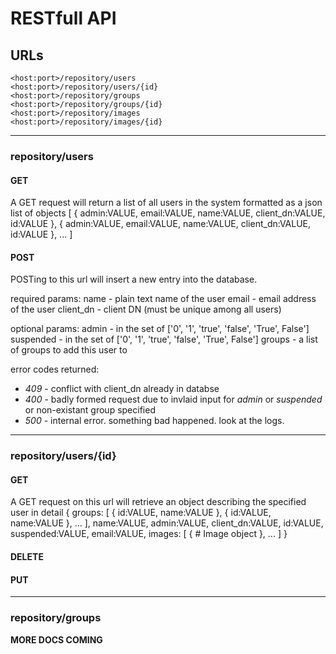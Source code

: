 # RESTfull API

## URLs

    <host:port>/repository/users
    <host:port>/repository/users/{id}
    <host:port>/repository/groups
    <host:port>/repository/groups/{id}
    <host:port>/repository/images
    <host:port>/repository/images/{id}

***
### repository/users
#### GET
A GET request will return a list of all users in the system formatted as a json list of objects
    [
      {
        admin:VALUE,
        email:VALUE,
        name:VALUE,
        client_dn:VALUE,
        id:VALUE
      },
      {
        admin:VALUE,
        email:VALUE,
        name:VALUE,
        client_dn:VALUE,
        id:VALUE
      },
      ...
    ]

#### POST
POSTing to this url will insert a new entry into the database.

required params:
    name        - plain text name of the user
    email       - email address of the user
    client_dn   - client DN (must be unique among all users)

optional params:
    admin       - in the set of ['0', '1', 'true', 'false', 'True', False']
    suspended   - in the set of ['0', '1', 'true', 'false', 'True', False']
    groups      - a list of groups to add this user to

error codes returned:
* *409* - conflict with client_dn already in databse
* *400* - badly formed request due to invlaid input for *admin* or *suspended* or non-existant group specified
* *500* - internal error.  something bad happened.  look at the logs.

***
### repository/users/{id}
#### GET
A GET request on this url will retrieve an object describing the specified user in detail
    {
      groups: [
        {
          id:VALUE,
          name:VALUE
        },
        {
          id:VALUE,
          name:VALUE
        },
        ...
      ],
      name:VALUE,
      admin:VALUE,
      client_dn:VALUE,
      id:VALUE,
      suspended:VALUE,
      email:VALUE,
      images: [
        {
          # Image object
        },
        ...
      ]
    }

#### DELETE

#### PUT

***
### repository/groups

**MORE DOCS COMING**





